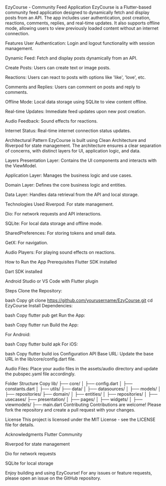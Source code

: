EzyCourse - Community Feed Application
EzyCourse is a Flutter-based community feed application designed to dynamically fetch and display posts from an API. The app includes user authentication, post creation, reactions, comments, replies, and real-time updates. It also supports offline mode, allowing users to view previously loaded content without an internet connection.

Features
User Authentication: Login and logout functionality with session management.

Dynamic Feed: Fetch and display posts dynamically from an API.

Create Posts: Users can create text or image posts.

Reactions: Users can react to posts with options like 'like', 'love', etc.

Comments and Replies: Users can comment on posts and reply to comments.

Offline Mode: Local data storage using SQLite to view content offline.

Real-time Updates: Immediate feed updates upon new post creation.

Audio Feedback: Sound effects for reactions.

Internet Status: Real-time internet connection status updates.

Architectural Pattern
EzyCourse is built using Clean Architecture and Riverpod for state management. The architecture ensures a clear separation of concerns, with distinct layers for UI, application logic, and data.

Layers
Presentation Layer: Contains the UI components and interacts with the ViewModel.

Application Layer: Manages the business logic and use cases.

Domain Layer: Defines the core business logic and entities.

Data Layer: Handles data retrieval from the API and local storage.

Technologies Used
Riverpod: For state management.

Dio: For network requests and API interactions.

SQLite: For local data storage and offline mode.

SharedPreferences: For storing tokens and small data.

GetX: For navigation.

Audio Players: For playing sound effects on reactions.

How to Run the App
Prerequisites
Flutter SDK installed

Dart SDK installed

Android Studio or VS Code with Flutter plugin

Steps
Clone the Repository:

bash
Copy
git clone https://github.com/yourusername/EzyCourse.git
cd EzyCourse
Install Dependencies:

bash
Copy
flutter pub get
Run the App:

bash
Copy
flutter run
Build the App:

For Android:

bash
Copy
flutter build apk
For iOS:

bash
Copy
flutter build ios
Configuration
API Base URL: Update the base URL in the lib/core/config.dart file.

Audio Files: Place your audio files in the assets/audio directory and update the pubspec.yaml file accordingly.

Folder Structure
Copy
lib/
├── core/
│   ├── config.dart
│   ├── constants.dart
│   ├── utils/
├── data/
│   ├── datasources/
│   ├── models/
│   ├── repositories/
├── domain/
│   ├── entities/
│   ├── repositories/
│   ├── usecases/
├── presentation/
│   ├── pages/
│   ├── widgets/
│   ├── viewmodels/
├── main.dart
Contributing
Contributions are welcome! Please fork the repository and create a pull request with your changes.

License
This project is licensed under the MIT License - see the LICENSE file for details.

Acknowledgments
Flutter Community

Riverpod for state management

Dio for network requests

SQLite for local storage

Enjoy building and using EzyCourse! For any issues or feature requests, please open an issue on the GitHub repository.
